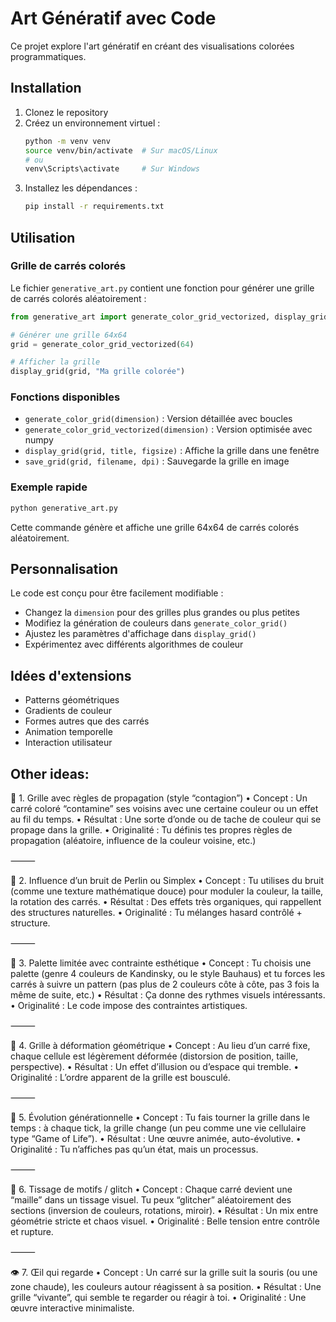 # Art Génératif avec Code

Ce projet explore l'art génératif en créant des visualisations colorées programmatiques.

## Installation

1. Clonez le repository
2. Créez un environnement virtuel :
   ```bash
   python -m venv venv
   source venv/bin/activate  # Sur macOS/Linux
   # ou
   venv\Scripts\activate     # Sur Windows
   ```
3. Installez les dépendances :
   ```bash
   pip install -r requirements.txt
   ```

## Utilisation

### Grille de carrés colorés

Le fichier `generative_art.py` contient une fonction pour générer une grille de carrés colorés aléatoirement :

```python
from generative_art import generate_color_grid_vectorized, display_grid

# Générer une grille 64x64
grid = generate_color_grid_vectorized(64)

# Afficher la grille
display_grid(grid, "Ma grille colorée")
```

### Fonctions disponibles

- `generate_color_grid(dimension)` : Version détaillée avec boucles
- `generate_color_grid_vectorized(dimension)` : Version optimisée avec numpy
- `display_grid(grid, title, figsize)` : Affiche la grille dans une fenêtre
- `save_grid(grid, filename, dpi)` : Sauvegarde la grille en image

### Exemple rapide

```bash
python generative_art.py
```

Cette commande génère et affiche une grille 64x64 de carrés colorés aléatoirement.

## Personnalisation

Le code est conçu pour être facilement modifiable :

- Changez la `dimension` pour des grilles plus grandes ou plus petites
- Modifiez la génération de couleurs dans `generate_color_grid()`
- Ajustez les paramètres d'affichage dans `display_grid()`
- Expérimentez avec différents algorithmes de couleur

## Idées d'extensions

- Patterns géométriques
- Gradients de couleur
- Formes autres que des carrés
- Animation temporelle
- Interaction utilisateur


## Other ideas:

🎲 1. Grille avec règles de propagation (style “contagion”)
	•	Concept : Un carré coloré “contamine” ses voisins avec une certaine couleur ou un effet au fil du temps.
	•	Résultat : Une sorte d’onde ou de tache de couleur qui se propage dans la grille.
	•	Originalité : Tu définis tes propres règles de propagation (aléatoire, influence de la couleur voisine, etc.)

⸻

🧠 2. Influence d’un bruit de Perlin ou Simplex
	•	Concept : Tu utilises du bruit (comme une texture mathématique douce) pour moduler la couleur, la taille, la rotation des carrés.
	•	Résultat : Des effets très organiques, qui rappellent des structures naturelles.
	•	Originalité : Tu mélanges hasard contrôlé + structure.

⸻

🎨 3. Palette limitée avec contrainte esthétique
	•	Concept : Tu choisis une palette (genre 4 couleurs de Kandinsky, ou le style Bauhaus) et tu forces les carrés à suivre un pattern (pas plus de 2 couleurs côte à côte, pas 3 fois la même de suite, etc.)
	•	Résultat : Ça donne des rythmes visuels intéressants.
	•	Originalité : Le code impose des contraintes artistiques.

⸻

🧩 4. Grille à déformation géométrique
	•	Concept : Au lieu d’un carré fixe, chaque cellule est légèrement déformée (distorsion de position, taille, perspective).
	•	Résultat : Un effet d’illusion ou d’espace qui tremble.
	•	Originalité : L’ordre apparent de la grille est bousculé.

⸻

🌱 5. Évolution générationnelle
	•	Concept : Tu fais tourner la grille dans le temps : à chaque tick, la grille change (un peu comme une vie cellulaire type “Game of Life”).
	•	Résultat : Une œuvre animée, auto-évolutive.
	•	Originalité : Tu n’affiches pas qu’un état, mais un processus.

⸻

🧵 6. Tissage de motifs / glitch
	•	Concept : Chaque carré devient une “maille” dans un tissage visuel. Tu peux “glitcher” aléatoirement des sections (inversion de couleurs, rotations, miroir).
	•	Résultat : Un mix entre géométrie stricte et chaos visuel.
	•	Originalité : Belle tension entre contrôle et rupture.

⸻

👁️ 7. Œil qui regarde
	•	Concept : Un carré sur la grille suit la souris (ou une zone chaude), les couleurs autour réagissent à sa position.
	•	Résultat : Une grille “vivante”, qui semble te regarder ou réagir à toi.
	•	Originalité : Une œuvre interactive minimaliste.